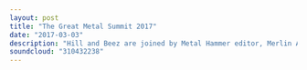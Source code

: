 ```yaml
---
layout: post
title: "The Great Metal Summit 2017"
date: "2017-03-03"
description: "Hill and Beez are joined by Metal Hammer editor, Merlin Alderslade, and our very own extreme metal expert Tom Dare to discuss all of the big issues surrounding metal in 2017. Is metal in a good place creatively? Can metal ever be a force in the mainstream again? Which bands can spearhead a metal revolution? All of this and much, much more in one of our best episodes to date. Do not miss this."
soundcloud: "310432238"
---
```

